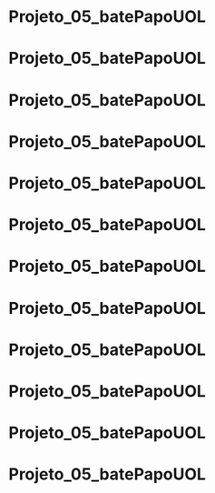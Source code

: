# Projeto_05_batePapoUOL
# Projeto_05_batePapoUOL
# Projeto_05_batePapoUOL
# Projeto_05_batePapoUOL
# Projeto_05_batePapoUOL
# Projeto_05_batePapoUOL
# Projeto_05_batePapoUOL
# Projeto_05_batePapoUOL
# Projeto_05_batePapoUOL
# Projeto_05_batePapoUOL
# Projeto_05_batePapoUOL
# Projeto_05_batePapoUOL
